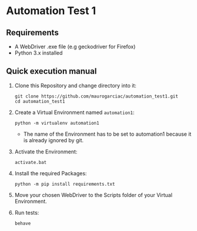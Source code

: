 # Automation Test 1
## Requirements
* A WebDriver .exe file (e.g geckodriver for Firefox)
* Python 3.x installed

## Quick execution manual

1. Clone this Repository and change directory into it:
    ```shell
    git clone https://github.com/maurogarciac/automation_test1.git
    cd automation_test1
    ```
1. Create a Virtual Environment named `automation1`:
    ```shell
    python -m virtualenv automation1
    ```
    * The name of the Environment has to be set to automation1 because it is already ignored by git.
1. Activate the Environment:
    ```shell
    activate.bat
    ```
1. Install the required Packages:
    ```shell
    python -m pip install requirements.txt
    ```
2. Move your chosen WebDriver to the Scripts folder of your Virtual Environment.
   
3. Run tests:
    ```shell
    behave
    ```